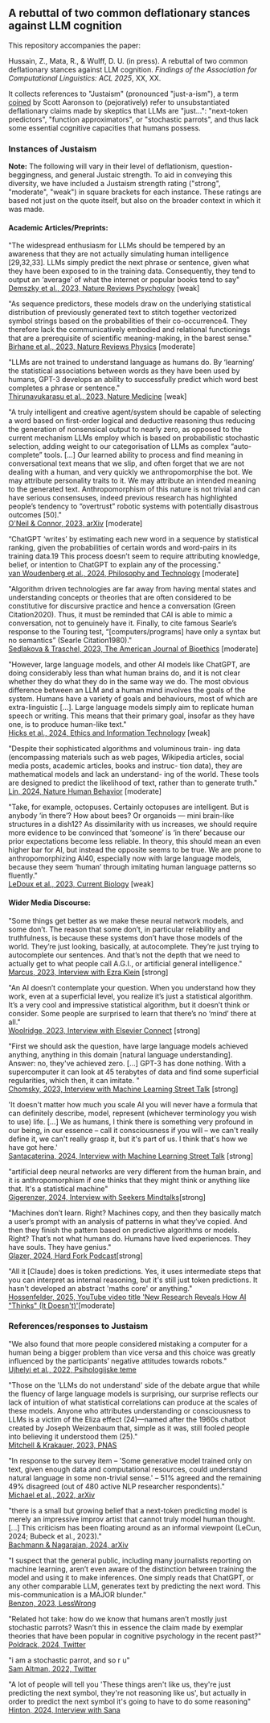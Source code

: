 ## A rebuttal of two common deflationary stances against LLM cognition

This repository accompanies the paper:

Hussain, Z., Mata, R., & Wulff, D. U. (in press). A rebuttal of two common deflationary stances against LLM cognition. *Findings of the Association for Computational Linguistics: ACL 2025*, XX, XX.

It collects references to "Justaism" (pronounced "just-a-ism"), a term [coined](https://scottaaronson.blog/?p=7784) by Scott Aaronson to (pejoratively) refer to unsubstantiated deflationary claims made by skeptics that LLMs are "just...": "next-token predictors", "function approximators", or "stochastic parrots", and thus lack some
essential cognitive capacities that humans possess.

### Instances of Justaism

**Note:** The following will vary in their level of deflationism, question-beggingness, and general Justaic strength. To aid in 
conveying this diversity, we have included a Justaism strength rating ("strong", "moderate", "weak") in square brackets 
for each instance. These ratings are based not just on the quote itself, but also on the broader context in which it was made.

#### Academic Articles/Preprints:

"The widespread enthusiasm for LLMs should be tempered by an awareness that they are not actually simulating human intelligence [29,32,33]. LLMs simply predict the next phrase or sentence, given what they have been exposed to in the training data. Consequently, they tend to output an ‘average’ of what the internet or popular books tend to say"<br>
[Demszky et al., 2023, Nature Reviews Psychology](https://doi.org/10.1038/s44159-023-00241-5) [weak]

"As sequence predictors, these models draw on the underlying statistical distribution of previously generated text to stitch together vectorized symbol strings based on the probabilities of their co-occurrence4. They therefore lack the communicatively embodied and relational functionings that are a prerequisite of scientific meaning-making, in the barest sense."<br>
[Birhane et al., 2023, Nature Reviews Physics](https://doi.org/10.1038/s42254-023-00581-4) [moderate]

"LLMs are not trained to understand language as humans do. By ‘learning’ the statistical associations between words as they have been used by humans, GPT-3 develops an ability to successfully predict which word best completes a phrase or sentence."<br>
[Thirunavukarasu et al., 2023, Nature Medicine](https://doi.org/10.1038/s41591-023-02448-8) [weak]

"A truly intelligent and creative agent/system should be capable of selecting a word
based on first-order logical and deductive reasoning thus reducing the generation of nonsensical output to nearly zero, 
as opposed to the current mechanism LLMs employ which is based on probabilistic stochastic selection, adding weight
to our categorisation of LLMs as complex “auto-complete” tools. [...] Our learned ability to process and find meaning in conversational text
means that we slip, and often forget that we are not dealing with a human, and
very quickly we anthropomorphise the bot. We may attribute personality traits
to it. We may attribute an intended meaning to the generated text. Anthropomorphism of this nature is not trivial and can have serious consensuses, indeed
previous research has highlighted people’s tendency to “overtrust” robotic systems with potentially disastrous outcomes [50]."<br>
[O'Neil & Connor, 2023, arXiv](https://doi.org/10.48550/arXiv.2307.04821) [moderate]

“ChatGPT ‘writes’ by estimating each new word in a sequence by statistical ranking, given the probabilities of certain words and word-pairs in its training data.19 This process doesn’t seem to require attributing knowledge, belief, or intention to ChatGPT to explain any of the processing." <br>
[van Woudenberg et al., 2024, Philosophy and Technology](https://doi.org/10.1007/s13347-024-00715-1) [moderate]

"Algorithm driven technologies are far away from having mental states and understanding concepts or theories that are often considered to be constitutive for discursive practice and hence a conversation (Green Citation2020). Thus, it must be reminded that CAI is able to mimic a conversation, not to genuinely have it. Finally, to cite famous Searle’s response to the Touring test, “[computers/programs] have only a syntax but no semantics” (Searle Citation1980)."<br>
[Sedlakova & Traschel, 2023, The American Journal of Bioethics](https://doi.org/10.1080/15265161.2022.2048739) [moderate]

"However, large language models, and other AI models like ChatGPT, are doing considerably less than what human brains do, and it is not clear whether they do what they do in the same way we do. The most obvious difference between an LLM and a human mind involves the goals of the system. Humans have a variety of goals and behaviours, most of which are extra-linguistic [...]. Large language models simply aim to replicate human speech or writing. This means that their primary goal, insofar as they have one, is to produce human-like text." <br>
[Hicks et al., 2024, Ethics and Information Technology](https://doi.org/10.1007/s10676-024-09775-5) [weak]

"Despite their sophisticated algorithms and voluminous train- ing data (encompassing materials such as web pages, Wikipedia articles, social media posts, academic articles, books and instruc- tion data), they are mathematical models and lack an understand- ing of the world. These tools are designed to predict the likelihood of text, rather than to generate truth."<br>
[Lin, 2024, Nature Human Behavior](https://doi.org/10.1038/s41562-024-01847-2) [moderate]

"Take, for example, octopuses. Certainly octopuses are intelligent. But is anybody ‘in there’? How about bees? 
Or organoids — mini brain-like structures in a dish12? As dissimilarity with us increases, we should require more 
evidence to be convinced that ‘someone’ is ‘in there’ because our prior expectations become less reliable. 
In theory, this should mean an even higher bar for AI, but instead the opposite seems to be true. We are prone to 
anthropomorphizing AI40, especially now with large language models, because they seem ‘human’ through imitating human 
language patterns so fluently."<br> 
[LeDoux et al., 2023, Current Biology](https://doi.org/10.1016/j.cub.2023.06.067) [weak]

#### Wider Media Discourse:

"Some things get better as we make these neural network models, and some don’t. The reason that some don’t, in particular reliability and truthfulness, is because these systems don’t have those models of the world. They’re just looking, basically, at autocomplete. They’re just trying to autocomplete our sentences. And that’s not the depth that we need to actually get to what people call A.G.I., or artificial general intelligence."<br>
[Marcus, 2023, Interview with Ezra Klein](https://www.nytimes.com/2023/01/06/podcasts/transcript-ezra-klein-interviews-gary-marcus.html) [strong]

"An AI doesn’t contemplate your question. When you understand how they work, even at a superficial level, you realize it’s just a statistical algorithm. It’s a very cool and impressive statistical algorithm, but it doesn’t think or consider. Some people are surprised to learn that there’s no ‘mind’ there at all."<br>
[Woolridge, 2023, Interview with Elsevier Connect](https://www.elsevier.com/connect/with-the-rise-of-llms-what-should-we-really-be-concerned-about) [strong]

"First we should ask the question, have large language models achieved anything, anything in this domain [natural language understanding]. Answer: no, they've achieved zero. [...] GPT-3 has done nothing. With a supercomputer it can look at 45 terabytes of data and find some superficial regularities, which then, it can imitate. "<br>
[Chomsky, 2023, Interview with Machine Learning Street Talk](https://www.youtube.com/watch?v=axuGfh4UR9Q) [strong]

'It doesn't matter how much you scale AI you will never have a formula that can definitely describe, model, represent (whichever terminology
you wish to use) life. [...] We as humans, I think there is something very profound in our being, in our essence – call it consciousness if you will – we can't really define
it, we can't really grasp it, but it's part of us. I think that's how we have got here.' <br>
[Santacaterina, 2024, Interview with Machine Learning Street Talk](https://www.youtube.com/watch?v=USpbuZ22kOI) [strong]

"artificial deep neural networks are very different from the human brain, and it is anthropomorphism if one thinks that they might think or anything like that. It's a statistical machine"<br>
[Gigerenzer, 2024, Interview with Seekers Mindtalks](https://www.youtube.com/watch?v=BL1af5sJjdg)[strong]

"Machines don’t learn. Right? Machines copy, and then they basically match a user’s prompt with an analysis of patterns in what they’ve copied. And then they finish the pattern based on predictive algorithms or models. Right? That’s not what humans do. Humans have lived experiences. They have souls. They have genius." <br>
[Glazer, 2024,  Hard Fork Podcast](https://www.nytimes.com/2024/06/28/podcasts/hardfork-ai-music-lawsuits.html?showTranscript=1)[strong]

"All it [Claude] does is token predictions. Yes, it uses intermediate steps that you can interpret as internal reasoning, but it's still just token predictions. It hasn't developed an abstract 'maths core' or anything."<br>
[Hossenfelder, 2025, YouTube video title 'New Research Reveals How AI "Thinks" (It Doesn't)'](https://www.youtube.com/watch?v=-wzOetb-D3w)[moderate]

### References/responses to Justaism 

"We also found that more people considered mistaking a computer for a
human being a bigger problem than vice versa and this choice was greatly influenced by the
participants’ negative attitudes towards robots."<br>
[Ujhelyi et al., 2022, Psihologijske teme](https://doi.org/10.31820/pt.31.1.9)

"Those on the 'LLMs do not understand' side of the debate argue that while the fluency of large language models is surprising, 
our surprise reflects our lack of intuition of what statistical correlations can produce at the scales of these models. 
Anyone who attributes understanding or consciousness to LLMs is a victim of the Eliza effect (24)—named after the 1960s 
chatbot created by Joseph Weizenbaum that, simple as it was, still fooled people into believing it understood them (25)."<br>
[Mitchell & Krakauer, 2023, PNAS](https://doi.org/10.1073/pnas.2215907120)

"In response to the survey item – 'Some generative model trained only on text, given enough data and computational resources, could understand natural
language in some non-trivial sense.' – 51% agreed and the remaining 49% disagreed (out of 480 active NLP researcher respondents)."<br>
[Michael et al., 2022, arXiv](https://doi.org/10.48550/arXiv.2208.12852)

"there is a small but growing belief that a next-token predicting model is merely an impressive improv artist that cannot truly model human thought. [...] This criticism has been floating around as an informal viewpoint (LeCun, 2024; Bubeck et al., 2023)."<br>
[Bachmann & Nagarajan, 2024, arXiv](https://doi.org/10.48550/arXiv.2403.06963) 

"I suspect that the general public, including many journalists reporting on machine learning, aren’t even aware of the distinction between training the model and using it to make inferences. One simply reads that ChatGPT, or any other comparable LLM, generates text by predicting the next word. This mis-communication is a MAJOR blunder." <br>
[Benzon, 2023, LessWrong](https://www.lesswrong.com/posts/sbaQv8zmRncpmLNKv/the-idea-that-chatgpt-is-simply-predicting-the-next-word-is)

"Related hot take: how do we know that humans aren’t mostly just stochastic parrots? Wasn’t this in essence the claim made by exemplar theories that have been popular in cognitive psychology in the recent past?"<br>
[Poldrack, 2024,  Twitter](https://twitter.com/russpoldrack/status/1789131984603926971)

"i am a stochastic parrot, and so r u"<br>
[Sam Altman, 2022, Twitter](https://x.com/sama/status/1599471830255177728?lang=en)

"A lot of people will tell you 'These things aren't like us, they're just predicting the next symbol, they're not reasoning like us', but actually in order to predict the next symbol it's going to have to do some reasoning"<br>
[Hinton, 2024, Interview with Sana](https://www.youtube.com/watch?v=n4IQOBka8bc&list=WL&index=2&t=3s)
